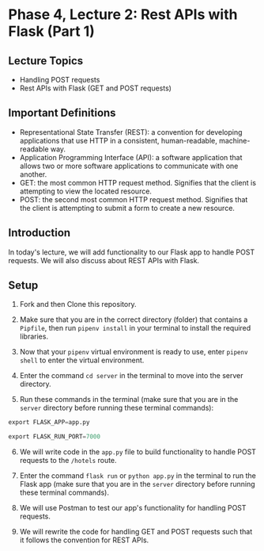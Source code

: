 # Phase 4, Lecture 2: Rest APIs with Flask (Part 1)

## Lecture Topics

- Handling POST requests
- Rest APIs with Flask (GET and POST requests)

## Important Definitions

- Representational State Transfer (REST): a convention for developing applications that use HTTP in a consistent, human-readable, machine-readable way.
- Application Programming Interface (API): a software application that allows two or more software applications to communicate with one another.
- GET: the most common HTTP request method. Signifies that the client is attempting to view the located resource.
- POST: the second most common HTTP request method. Signifies that the client is attempting to submit a form to create a new resource.

## Introduction

In today's lecture, we will add functionality to our Flask app to handle POST requests. We will also discuss about REST APIs with Flask.

## Setup

1. Fork and then Clone this repository.

2. Make sure that you are in the correct directory (folder) that contains a `Pipfile`, then run `pipenv install` in your terminal to install the required libraries.

3. Now that your `pipenv` virtual environment is ready to use, enter `pipenv shell` to enter the virtual environment.

4. Enter the command `cd server` in the terminal to move into the server directory.

5. Run these commands in the terminal (make sure that you are in the `server` directory before running these terminal commands):

```py
export FLASK_APP=app.py

export FLASK_RUN_PORT=7000
```

6. We will write code in the `app.py` file to build functionality to handle POST requests to the `/hotels` route.

7. Enter the command `flask run` or `python app.py` in the terminal to run the Flask app (make sure that you are in the `server` directory before running these terminal commands).

8. We will use Postman to test our app's functionality for handling POST requests.

9. We will rewrite the code for handling GET and POST requests such that it follows the convention for REST APIs.
